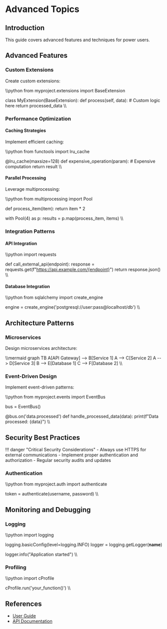 # Advanced Topics

## Introduction

This guide covers advanced features and techniques for power users.

## Advanced Features

### Custom Extensions

Create custom extensions:

\\\python
from myproject.extensions import BaseExtension

class MyExtension(BaseExtension):
    def process(self, data):
        # Custom logic here
        return processed_data
\\\

### Performance Optimization

#### Caching Strategies

Implement efficient caching:

\\\python
from functools import lru_cache

@lru_cache(maxsize=128)
def expensive_operation(param):
    # Expensive computation
    return result
\\\

#### Parallel Processing

Leverage multiprocessing:

\\\python
from multiprocessing import Pool

def process_item(item):
    return item * 2

with Pool(4) as p:
    results = p.map(process_item, items)
\\\

### Integration Patterns

#### API Integration

\\\python
import requests

def call_external_api(endpoint):
    response = requests.get(f"https://api.example.com/{endpoint}")
    return response.json()
\\\

#### Database Integration

\\\python
from sqlalchemy import create_engine

engine = create_engine('postgresql://user:pass@localhost/db')
\\\

## Architecture Patterns

### Microservices

Design microservices architecture:

\\\mermaid
graph TB
    A[API Gateway] --> B[Service 1]
    A --> C[Service 2]
    A --> D[Service 3]
    B --> E[Database 1]
    C --> F[Database 2]
\\\

### Event-Driven Design

Implement event-driven patterns:

\\\python
from myproject.events import EventBus

bus = EventBus()

@bus.on('data.processed')
def handle_processed_data(data):
    print(f"Data processed: {data}")
\\\

## Security Best Practices

!!! danger "Critical Security Considerations"
    - Always use HTTPS for external communications
    - Implement proper authentication and authorization
    - Regular security audits and updates

### Authentication

\\\python
from myproject.auth import authenticate

token = authenticate(username, password)
\\\

## Monitoring and Debugging

### Logging

\\\python
import logging

logging.basicConfig(level=logging.INFO)
logger = logging.getLogger(__name__)

logger.info("Application started")
\\\

### Profiling

\\\python
import cProfile

cProfile.run('your_function()')
\\\

## References

- [User Guide](user-guide.md)
- [API Documentation](../reference/api.md)

